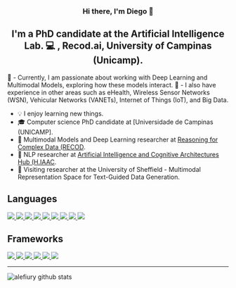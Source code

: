 <h3 align="center">
Hi there, I'm Diego 👋
</h3>

<h2 align="center">
I'm a PhD candidate at the Artificial Intelligence Lab. 💻 , Recod.ai, University of Campinas (Unicamp).
</h2> 

🔭 - Currently, I am passionate about working with Deep Learning and Multimodal Models, exploring how these models interact. 
🌱 - I also have experience in other areas such as eHealth, Wireless Sensor Networks (WSN), Vehicular Networks (VANETs), Internet of Things (IoT), and Big Data.

- 💡 I enjoy learning new things.
- 🎓 Computer science PhD candidate at [Universidade de Campinas (UNICAMP].
- 🔎 Multimodal Models and Deep Learning researcher at [Reasoning for Complex Data (RECOD](https://recod.ai/equipe/).
- 🔎 NLP researcher at [Artificial Intelligence and Cognitive Architectures Hub (H.IAAC](https://hiaac.unicamp.br/students/).
- 🔎 Visiting researcher at the University of Sheffield - Multimodal Representation Space for Text-Guided Data Generation.

## Languages

<a href="">
  <img src="https://img.shields.io/badge/Python-3776AB?style=for-the-badge&logo=python&logoColor=white">
</a>
<a href="">
  <img src="https://img.shields.io/badge/C-00599C?style=for-the-badge&logo=c&logoColor=white">
</a>
<a href="">
  <img src="https://img.shields.io/badge/C%2B%2B-00599C?style=for-the-badge&logo=c%2B%2B&logoColor=white">
</a>
<a href="">
  <img src="https://img.shields.io/badge/Java-ED8B00?style=for-the-badge&logo=java&logoColor=white">
</a>
<a href="">
  <img src="https://img.shields.io/badge/HTML5-E34F26?style=for-the-badge&logo=html5&logoColor=white">
</a>
<a href="">
  <img src="https://img.shields.io/badge/CSS3-1572B6?style=for-the-badge&logo=css3&logoColor=white">
</a>
<a href="">
  <img src="https://img.shields.io/badge/mysql-%2300f.svg?style=for-the-badge&logo=mysql&logoColor=white">
</a>
<a href="">
  <img src="https://img.shields.io/badge/latex-%23008080.svg?style=for-the-badge&logo=latex&logoColor=white">
</a>
<a href="">
<img src="https://img.shields.io/badge/Shell_Script-121011?style=for-the-badge&logo=gnu-bash&logoColor=white">
</a>

## Frameworks

<a href="">
  <img src="https://img.shields.io/badge/PyTorch-EE4C2C?style=for-the-badge&logo=PyTorch&logoColor=white">
</a>
<a href="">
  <img src="https://img.shields.io/badge/TensorFlow-FF6F00?style=for-the-badge&logo=TensorFlow&logoColor=white">
</a>
<a href="">
  <img src="https://img.shields.io/badge/Keras-D00000?style=for-the-badge&logo=Keras&logoColor=white">
</a>
<a href="">
  <img src="https://img.shields.io/badge/scikit_learn-F7931E?style=for-the-badge&logo=scikit-learn&logoColor=white">
</a>

<a href="">
  <img src="https://img.shields.io/badge/Numpy-777BB4?style=for-the-badge&logo=numpy&logoColor=white">
</a>
<a href="">
  <img src="https://img.shields.io/badge/Pandas-2C2D72?style=for-the-badge&logo=pandas&logoColor=white">
</a>

<hr/>

![alefiury github stats](https://github-readme-stats.vercel.app/api?username=alyssonbm&count_private=true&show_icons=true&theme=calm)
